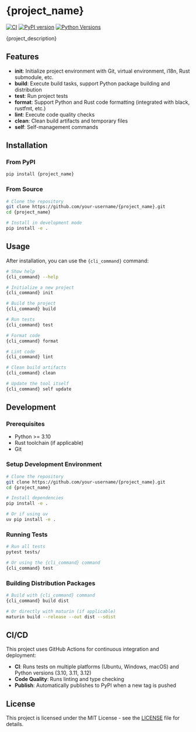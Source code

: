 # {project_name}

[![CI](https://github.com/your-username/{project_name}/actions/workflows/ci.yml/badge.svg)](https://github.com/your-username/{project_name}/actions/workflows/ci.yml)
[![PyPI version](https://badge.fury.io/py/{project_name}.svg)](https://badge.fury.io/py/{project_name})
[![Python Versions](https://img.shields.io/pypi/pyversions/{project_name}.svg)](https://pypi.org/project/{project_name}/)

{project_description}

## Features

- **init**: Initialize project environment with Git, virtual environment, i18n, Rust submodule, etc.
- **build**: Execute build tasks, support Python package building and distribution
- **test**: Run project tests
- **format**: Support Python and Rust code formatting (integrated with black, rustfmt, etc.)
- **lint**: Execute code quality checks
- **clean**: Clean build artifacts and temporary files
- **self**: Self-management commands

## Installation

### From PyPI

```bash
pip install {project_name}
```

### From Source

```bash
# Clone the repository
git clone https://github.com/your-username/{project_name}.git
cd {project_name}

# Install in development mode
pip install -e .
```

## Usage

After installation, you can use the `{cli_command}` command:

```bash
# Show help
{cli_command} --help

# Initialize a new project
{cli_command} init

# Build the project
{cli_command} build

# Run tests
{cli_command} test

# Format code
{cli_command} format

# Lint code
{cli_command} lint

# Clean build artifacts
{cli_command} clean

# Update the tool itself
{cli_command} self update
```

## Development

### Prerequisites

- Python >= 3.10
- Rust toolchain (if applicable)
- Git

### Setup Development Environment

```bash
# Clone the repository
git clone https://github.com/your-username/{project_name}.git
cd {project_name}

# Install dependencies
pip install -e .

# Or if using uv
uv pip install -e .
```

### Running Tests

```bash
# Run all tests
pytest tests/

# Or using the {cli_command} command
{cli_command} test
```

### Building Distribution Packages

```bash
# Build with {cli_command} command
{cli_command} build dist

# Or directly with maturin (if applicable)
maturin build --release --out dist --sdist
```

## CI/CD

This project uses GitHub Actions for continuous integration and deployment:

- **CI**: Runs tests on multiple platforms (Ubuntu, Windows, macOS) and Python versions (3.10, 3.11, 3.12)
- **Code Quality**: Runs linting and type checking
- **Publish**: Automatically publishes to PyPI when a new tag is pushed

## License

This project is licensed under the MIT License - see the [LICENSE](LICENSE) file for details.
